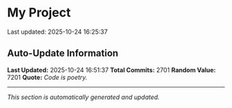 # My Project


Last updated: 2025-10-24 16:25:37




















































































































































































































































































































































































































































































































































































































































































































































































































































































































































































































































































































































































































































































































































































































































































































































































































































































































































































































































































































































































































































































































































































































































































































































































































































































































































































































































































































































































































































































































































































































































































































































































































## Auto-Update Information

**Last Updated:** 2025-10-24 16:51:37
**Total Commits:** 2701
**Random Value:** 7201
**Quote:** _Code is poetry._

---
_This section is automatically generated and updated._